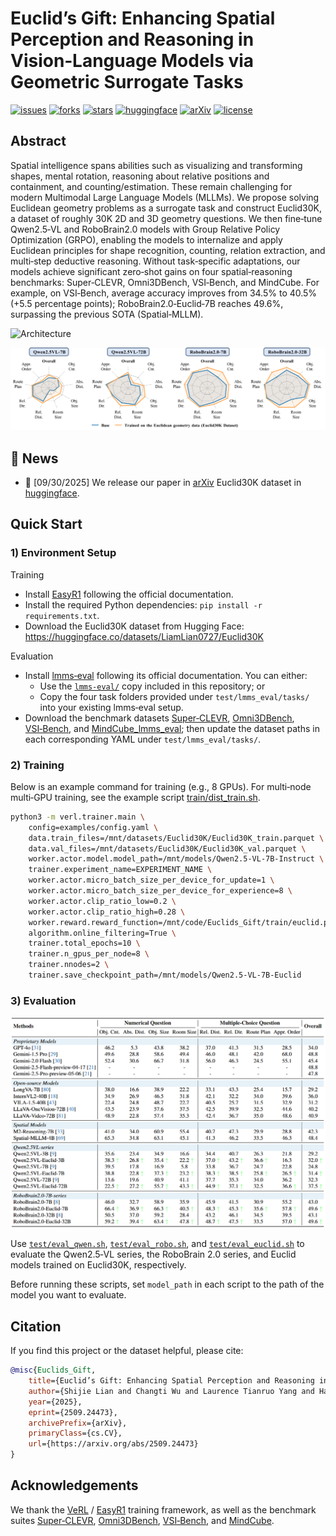 # Euclid’s Gift: Enhancing Spatial Perception and Reasoning in Vision‑Language Models via Geometric Surrogate Tasks
[![issues](https://img.shields.io/github/issues/LiamLian0727/Euclids_Gift)](https://github.com/LiamLian0727/Euclids_Gift/issues)
[![forks](https://img.shields.io/github/forks/LiamLian0727/Euclids_Gift?style=flat&color=orange)](https://github.com/LiamLian0727/Euclids_Gift/fork)
[![stars](https://img.shields.io/github/stars/LiamLian0727/Euclids_Gift?style=flat&color=red)](https://github.com/LiamLian0727/Euclids_Gift/stargazers)
[![huggingface](https://img.shields.io/badge/%F0%9F%A4%97%20Hugging%20Face-Dataset-FFD21E)](https://huggingface.co/datasets/LiamLian0727/Euclid30K)
[![arXiv](https://img.shields.io/badge/arXiv-2509.24473-b31b1b.svg)](https://arxiv.org/abs/2509.24473)
[![license](https://img.shields.io/github/license/LiamLian0727/Euclids_Gift)](LICENSE)

## Abstract
Spatial intelligence spans abilities such as visualizing and transforming shapes, mental rotation, reasoning about relative positions and containment, and counting/estimation. These remain challenging for modern Multimodal Large Language Models (MLLMs). We propose solving Euclidean geometry problems as a surrogate task and construct Euclid30K, a dataset of roughly 30K 2D and 3D geometry questions. We then fine‑tune Qwen2.5‑VL and RoboBrain2.0 models with Group Relative Policy Optimization (GRPO), enabling the models to internalize and apply Euclidean principles for shape recognition, counting, relation extraction, and multi‑step deductive reasoning. Without task‑specific adaptations, our models achieve significant zero‑shot gains on four spatial‑reasoning benchmarks: Super‑CLEVR, Omni3DBench, VSI‑Bench, and MindCube. For example, on VSI‑Bench, average accuracy improves from 34.5% to 40.5% (+5.5 percentage points); RoboBrain2.0‑Euclid‑7B reaches 49.6%, surpassing the previous SOTA (Spatial‑MLLM).

![Architecture](assert/arch.png)

![Gain](assert/gain.png)

## 📢 News
- 🚀 [09/30/2025] We release our paper in [arXiv]() Euclid30K dataset in [huggingface](https://huggingface.co/datasets/LiamLian0727/Euclid30K).

## Quick Start

### 1) Environment Setup
Training
- Install [EasyR1](https://github.com/hiyouga/EasyR1) following the official documentation.
- Install the required Python dependencies: `pip install -r requirements.txt`.
- Download the Euclid30K dataset from Hugging Face: https://huggingface.co/datasets/LiamLian0727/Euclid30K

Evaluation
- Install [lmms‑eval](https://github.com/EvolvingLMMs-Lab/lmms-eval) following its official documentation. You can either:
  - Use the [`lmms-eval/`](https://github.com/EvolvingLMMs-Lab/lmms-eval) copy included in this repository; or
  - Copy the four task folders provided under `test/lmms_eval/tasks/` into your existing lmms‑eval setup.
- Download the benchmark datasets [Super‑CLEVR](https://huggingface.co/datasets/MMInstruction/SuperClevr_Val), [Omni3DBench](https://huggingface.co/datasets/dmarsili/Omni3D-Bench), [VSI‑Bench](https://huggingface.co/datasets/nyu-visionx/VSI-Bench), and [MindCube_lmms_eval](https://huggingface.co/datasets/LiamLian0727/MindCube_lmms_eval); then update the dataset paths in each corresponding YAML under `test/lmms_eval/tasks/`.

### 2) Training

Below is an example command for training (e.g., 8 GPUs). For multi‑node multi‑GPU training, see the example script [train/dist_train.sh](train/dist_train.sh).

```bash
python3 -m verl.trainer.main \
    config=examples/config.yaml \
    data.train_files=/mnt/datasets/Euclid30K/Euclid30K_train.parquet \
    data.val_files=/mnt/datasets/Euclid30K/Euclid30K_val.parquet \
    worker.actor.model.model_path=/mnt/models/Qwen2.5-VL-7B-Instruct \
    trainer.experiment_name=EXPERIMENT_NAME \
    worker.actor.micro_batch_size_per_device_for_update=1 \
    worker.actor.micro_batch_size_per_device_for_experience=8 \
    worker.actor.clip_ratio_low=0.2 \
    worker.actor.clip_ratio_high=0.28 \
    worker.reward.reward_function=/mnt/code/Euclids_Gift/train/euclid.py:compute_score \
    algorithm.online_filtering=True \
    trainer.total_epochs=10 \
    trainer.n_gpus_per_node=8 \
    trainer.nnodes=2 \
    trainer.save_checkpoint_path=/mnt/models/Qwen2.5-VL-7B-Euclid
```

### 3) Evaluation

![Evaluation](assert/eval.png)

Use [`test/eval_qwen.sh`](test/eval_qwen.sh), [`test/eval_robo.sh`](test/eval_robo.sh), and [`test/eval_euclid.sh`](test/eval_euclid.sh) to evaluate the Qwen2.5‑VL series, the RoboBrain 2.0 series, and Euclid models trained on Euclid30K, respectively.

Before running these scripts, set `model_path` in each script to the path of the model you want to evaluate.

## Citation
If you find this project or the dataset helpful, please cite:
```bibtex
@misc{Euclids_Gift,
    title={Euclid’s Gift: Enhancing Spatial Perception and Reasoning in Vision-Language Models via Geometric Surrogate Tasks},
    author={Shijie Lian and Changti Wu and Laurence Tianruo Yang and Hang Yuan and Bin Yu and Lei Zhang and Kai Chen},
    year={2025},
    eprint={2509.24473},
    archivePrefix={arXiv},
    primaryClass={cs.CV},
    url={https://arxiv.org/abs/2509.24473}
}
```

## Acknowledgements
We thank the [VeRL](https://github.com/volcengine/verl) / [EasyR1](https://github.com/hiyouga/EasyR1) training framework, as well as the benchmark suites [Super‑CLEVR](https://huggingface.co/datasets/MMInstruction/SuperClevr_Val), [Omni3DBench](https://huggingface.co/datasets/dmarsili/Omni3D-Bench), [VSI‑Bench](https://huggingface.co/datasets/nyu-visionx/VSI-Bench), and [MindCube](https://huggingface.co/datasets/MLL-Lab/MindCube).